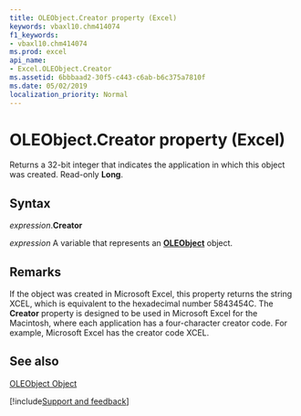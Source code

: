 ```yaml
---
title: OLEObject.Creator property (Excel)
keywords: vbaxl10.chm414074
f1_keywords:
- vbaxl10.chm414074
ms.prod: excel
api_name:
- Excel.OLEObject.Creator
ms.assetid: 6bbbaad2-30f5-c443-c6ab-b6c375a7810f
ms.date: 05/02/2019
localization_priority: Normal
---
```



# OLEObject.Creator property (Excel)

Returns a 32-bit integer that indicates the application in which this object was created. Read-only  **Long**.


## Syntax

_expression_.**Creator**

_expression_ A variable that represents an **[OLEObject](Excel.OLEObject.md)** object.


## Remarks

If the object was created in Microsoft Excel, this property returns the string XCEL, which is equivalent to the hexadecimal number 5843454C. The  **Creator** property is designed to be used in Microsoft Excel for the Macintosh, where each application has a four-character creator code. For example, Microsoft Excel has the creator code XCEL.


## See also


[OLEObject Object](Excel.OLEObject.md)

[!include[Support and feedback](~/includes/feedback-boilerplate.md)]